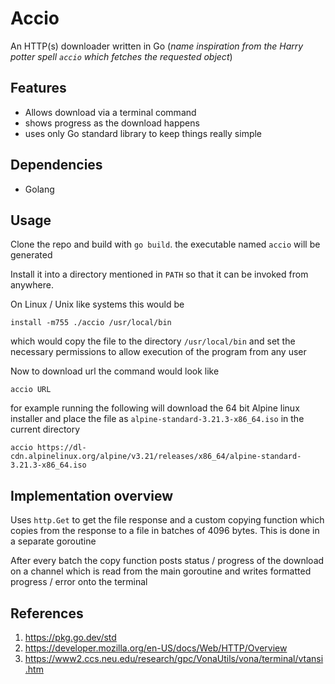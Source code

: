 # Accio
An HTTP(s) downloader written in Go
(_name inspiration from the Harry potter spell `accio` which fetches the requested object_)

## Features
- Allows download via a terminal command
- shows progress as the download happens
- uses only Go standard library to keep things really simple

## Dependencies
- Golang

## Usage
Clone the repo and build with `go build`. the executable named `accio` will be
generated

Install it into a directory mentioned in `PATH` so that it can be invoked from
anywhere.

On Linux / Unix like systems this would be

`install -m755 ./accio /usr/local/bin` 

which would copy the file to the directory `/usr/local/bin` and set the
necessary permissions to allow execution of the program from any user

Now to download url the command would look like 

`accio URL`

for example running the following will download the 64 bit Alpine linux
installer and place the file as `alpine-standard-3.21.3-x86_64.iso` in the
current directory

`accio https://dl-cdn.alpinelinux.org/alpine/v3.21/releases/x86_64/alpine-standard-3.21.3-x86_64.iso`

## Implementation overview
Uses `http.Get` to get the file response and a custom copying function which
copies from the response to a file in batches of 4096 bytes. This is done in a
separate goroutine

After every batch the copy function posts status / progress of the download on a
channel which is read from the main goroutine and writes formatted progress /
error onto the terminal

## References
1. https://pkg.go.dev/std
2. https://developer.mozilla.org/en-US/docs/Web/HTTP/Overview
3. https://www2.ccs.neu.edu/research/gpc/VonaUtils/vona/terminal/vtansi.htm
